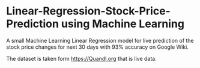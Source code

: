 # Linear-Regression-Stock-Price-Prediction using Machine Learning

A small Machine Learning Linear Regression model for live prediction of the stock price changes for next 30 days with 93% accuracy on Google Wiki.

The dataset is taken form https://Quandl.org that is live data.
